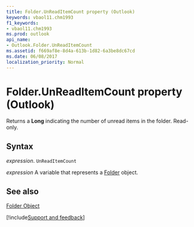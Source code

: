 ```yaml
---
title: Folder.UnReadItemCount property (Outlook)
keywords: vbaol11.chm1993
f1_keywords:
- vbaol11.chm1993
ms.prod: outlook
api_name:
- Outlook.Folder.UnReadItemCount
ms.assetid: f669af8e-8d4a-613b-1d82-6a3be8dc67cd
ms.date: 06/08/2017
localization_priority: Normal
---
```



# Folder.UnReadItemCount property (Outlook)

Returns a  **Long** indicating the number of unread items in the folder. Read-only.


## Syntax

_expression_. `UnReadItemCount`

_expression_ A variable that represents a [Folder](Outlook.Folder.md) object.


## See also


[Folder Object](Outlook.Folder.md)

[!include[Support and feedback](~/includes/feedback-boilerplate.md)]